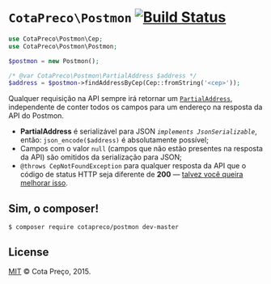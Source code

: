 # `CotaPreco\Postmon` [![Build Status](https://travis-ci.org/CotaPreco/Postmon.svg)](https://travis-ci.org/CotaPreco/Postmon)

```PHP
use CotaPreco\Postmon\Cep;
use CotaPreco\Postmon\Postmon;

$postmon = new Postmon();

/* @var CotaPreco\Postmon\PartialAddress $address */
$address = $postmon->findAddressByCep(Cep::fromString('<cep>'));

```
Qualquer requisição na API sempre irá retornar um [`PartialAddress`](https://github.com/CotaPreco/Postmon/blob/master/src/CotaPreco/Postmon/PartialAddress.php), independente de conter todos os campos para um endereço na resposta da API do Postmon.

- **PartialAddress** é serializável para JSON *`implements JsonSerializable`*, então: `json_encode($address)` é absolutamente possível;
- Campos com o valor `null` (campos que não estão presentes na resposta da API) são omitidos da serialização para JSON;
- `@throws CepNotFoundException` para qualquer resposta da API que o código de status HTTP seja diferente de **200** &mdash; [talvez você queira melhorar isso](https://github.com/CotaPreco/Postmon/pulls).

## Sim, o composer!
```
$ composer require cotapreco/postmon dev-master
```

## License
[MIT](https://raw.githubusercontent.com/CotaPreco/Postmon/master/LICENSE) © Cota Preço, 2015.
